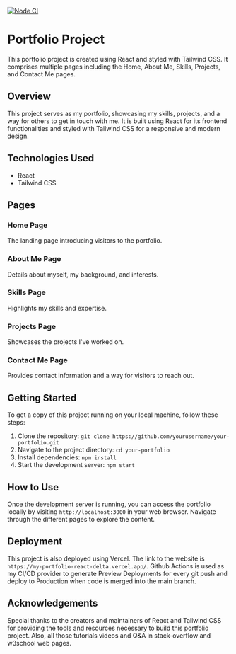 [![Node CI](https://github.com/BalThapa/My-portfolio-react-/actions/workflows/whatever.yml/badge.svg)](https://github.com/BalThapa/My-portfolio-react-/actions/workflows/whatever.yml)

# Portfolio Project

This portfolio project is created using React and styled with Tailwind CSS. It comprises multiple pages including the Home, About Me, Skills, Projects, and Contact Me pages.

## Overview

This project serves as my portfolio, showcasing my skills, projects, and a way for others to get in touch with me. It is built using React for its frontend functionalities and styled with Tailwind CSS for a responsive and modern design.

## Technologies Used

- React
- Tailwind CSS


## Pages

### Home Page
The landing page introducing visitors to the portfolio.

### About Me Page
Details about myself, my background, and interests.

### Skills Page
Highlights my skills and expertise.

### Projects Page
Showcases the projects I've worked on.

### Contact Me Page
Provides contact information and a way for visitors to reach out.

## Getting Started

To get a copy of this project running on your local machine, follow these steps:

1. Clone the repository: `git clone https://github.com/yourusername/your-portfolio.git`
2. Navigate to the project directory: `cd your-portfolio`
3. Install dependencies: `npm install`
4. Start the development server: `npm start`

## How to Use

Once the development server is running, you can access the portfolio locally by visiting `http://localhost:3000` in your web browser. Navigate through the different pages to explore the content.

## Deployment

This project is also deployed using Vercel. The link to the website is `https://my-portfolio-react-delta.vercel.app/`. Github Actions is used as my CI/CD provider to generate Preview Deployments for every git push and deploy to Production when code is merged into the main branch.

## Acknowledgements

Special thanks to the creators and maintainers of React and Tailwind CSS for providing the tools and resources necessary to build this portfolio project. Also, all those tutorials videos and Q&A in stack-overflow and w3school web pages.



